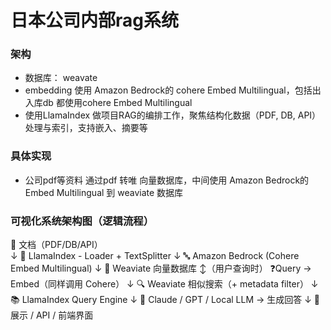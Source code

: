 #  日本公司内部rag系统

### 架构

* 数据库： weavate
* embedding 使用 Amazon Bedrock的 cohere Embed Multilingual，包括出入库db 都使用cohere Embed Multilingual
* 使用LlamaIndex 做项目RAG的编排工作，聚焦结构化数据（PDF, DB, API）处理与索引，支持嵌入、摘要等

### 具体实现
* 公司pdf等资料 通过pdf 转唯 向量数据库，中间使用 Amazon Bedrock的Embed Multilingual 到 weaviate 数据库

### 可视化系统架构图（逻辑流程）

📄 文档（PDF/DB/API）      
   ↓
🔧 LlamaIndex - Loader + TextSplitter
   ↓
🔤 Amazon Bedrock (Cohere Embed Multilingual)
   ↓
🧠 Weaviate 向量数据库
   ↕（用户查询时）
❓Query → Embed（同样调用 Cohere）
   ↓
🔍 Weaviate 相似搜索（+ metadata filter）
   ↓
📚 LlamaIndex Query Engine
   ↓
🧠 Claude / GPT / Local LLM → 生成回答
   ↓
💬 展示 / API / 前端界面

